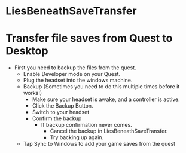 # LiesBeneathSaveTransfer
 
# Transfer file saves from Quest to Desktop
* First you need to backup the files from the quest.
	* Enable Developer mode on your Quest. 
	* Plug the headset into the windows machine.
	* Backup (Sometimes you need to do this multiple times before it works!)
		* Make sure your headset is awake, and a controller is active.
		* Click the Backup Button.
		* Switch to your headset
		* Confirm the backup
			* If backup confirmation never comes.
				* Cancel the backup in LiesBeneathSaveTransfer.
				* Try backing up again.
	*  Tap Sync to Windows to add your game saves from the quest
